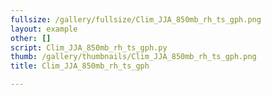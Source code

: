 ```yaml
---
fullsize: /gallery/fullsize/Clim_JJA_850mb_rh_ts_gph.png
layout: example
other: []
script: Clim_JJA_850mb_rh_ts_gph.py
thumb: /gallery/thumbnails/Clim_JJA_850mb_rh_ts_gph.png
title: Clim_JJA_850mb_rh_ts_gph

---
```


